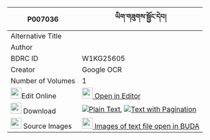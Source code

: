 |P007036|ཡིག་གཟུགས་སྦྱོང་དེབ། 
| --- | --- 
|Alternative Title |
|Author | 
|BDRC ID | W1KG25605
|Creator | Google OCR
|Number of Volumes| 1
|<img width="25" src="https://img.icons8.com/color/25/000000/edit-property.png">Edit Online| [<img width="25" src="https://avatars.githubusercontent.com/u/45091458?s=200&v=4"> Open in Editor](http://editor.openpecha.org/P007036)
|<img width="25" src="https://img.icons8.com/fluent/48/000000/download-2.png"/>  Download | [![](https://img.icons8.com/color/20/000000/txt.png)Plain Text](https://github.com/Openpecha/P007036/releases/download/v1/yikzuk_jong_deb_plain_P007036.zip), [![](https://img.icons8.com/color/20/000000/txt.png)Text with Pagination](https://github.com/Openpecha/P007036/releases/download/v1/yikzuk_jong_deb_pages_P007036.zip)
|<img width="25" src="https://img.icons8.com/plasticine/100/000000/pictures-folder.png"/>  Source Images | [<img width="25" src="https://library.bdrc.io/icons/BUDA-small.svg"> Images of text file open in BUDA](https://library.bdrc.io/show/bdr:W1KG25605)
